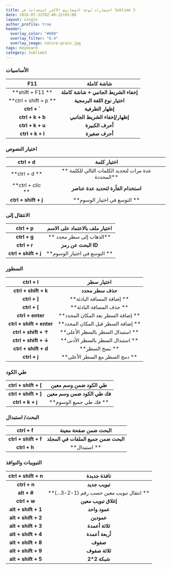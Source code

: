 ```yaml
---
title: اختصارات لوحة المفاتيح الأكثر استخداما في Sublime 3 
date: 2016-07-31T02:40:12+03:00
layout: single
author_profile: true
header:
  overlay_color: "#000"
  overlay_filter: "0.4"
  overlay_image: nature-grain.jpg
tags: Keyboard
category: Sublime3
---
```



### الأساسيات 

F11| شاشة كاملة
:-------------:| :-----:
**shift + F11 **|    **إخفاء الشريط الجانبي + شاشة كاملة**
**ctrl + shift + p ** |  **اختيار نوع اللغة البرمجية**
**ctrl + `** | **إظهار الطرفية**
**ctrl + k + b** |  **إظهار/إخفاء الشريط الجانبي**
**ctrl + k + u** | **أحرف الكبيرة**
**ctrl + k + l** | **أحرف صغيرة**

### اختيار النصوص

ctrl + d| اختيار كلمة
:-------------:| :-----:
**ctrl + d **|    ** عدة مرات لتحديد الكلمات التالي للكلمة المحددة**
**ctrl + clic ** |  **استخدام الفأرة لتحديد عدة عناصر**
**ctrl + shift + j** | **التوسع في اختيار الوسوم **

### الانتقال إلى 

ctrl + p| اختيار ملف بالاعتماد على الاسم
:-------------:| :-----:
**ctrl + g**|    ** الذهاب إلى سطر محدد**
**ctrl + r** |  **البحث عن رمز ID**
**ctrl + shift + j** | **التوسع في اختيار الوسوم **

### السطور

ctrl + l| اختيار سطر
:-------------:| :-----:
**ctrl + shift + k**|    **حذف سطر محدد**
**ctrl + ]** |  **إضافة المسافة البادئة **
**ctrl + [** | **حذف المسافة البادئة **
**ctrl + enter** | **إضافة السطر بعد المكان المحدد **
**ctrl + shift + enter** | **إضافة السطر قبل المكان المحدد  **
**ctrl + shift + ↑** | **استبدال السطر بالسطر الأعلى **
**ctrl + shift + ↓** | **استبدال السطر بالسطر الأدنى **
**ctrl + shift + d** | **نسخ السطر  **
**ctrl + j** | **دمج السطر مع السطر الأعلى  **


### طي الكود
ctrl + shift + [| طي الكود ضمن وسم معين
:-------------:| :-----:
**ctrl + shift + ]**|    **فك طي الكود ضمن وسم معين**
**ctrl + k + j** |  **فك طي جميع الوسوم **


### البحث/ استبدال
ctrl + f| البحث ضمن صفحة معينة
:-------------:| :-----:
**ctrl + shift + f**|    **البحث ضمن جميع الملفات في المجلد**
**ctrl + h** |  **استبدال **

### التبويبات والنوافذ

ctrl + shift + n| نافذة جديدة
:-------------:| :-----:
**ctrl + n**|    **تبويب جديد**
**alt + #** |  **انتقال تبويب معين حسب رقم (1-2-3...) **
**ctrl + w**|    **إغلاق تبويب معين**
**alt + shift + 1**|    **عمود واحد**
**alt + shift + 2**|    **عمودين**
**alt + shift + 3**|    **ثلاثة أعمدة**
**alt + shift + 4**|    **أربعة أعمدة**
**alt + shift + 8**|    **صفوف**
**alt + shift + 9**|    **ثلاثة صفوف**
**alt + shift + 5**|    **شبكة 2*2**